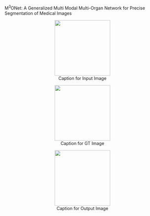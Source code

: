 M<sup>3</sup>ONet: A Generalized Multi Modal Multi-Organ Network for Precise Segmentation of Medical Images



<!--<p align="center">
  <img src="https://github.com/Snehashis100/M3ONet/blob/main/media/input_imgs.gif" width="180" height="180"/>&nbsp;&nbsp;&nbsp;<img src="https://github.com/Snehashis100/M3ONet/blob/main/media/gt_imgs.gif" width="180" height="180"/>&nbsp;&nbsp;&nbsp;<img src="https://github.com/Snehashis100/M3ONet/blob/main/media/output_imgs.gif" width="180" height="180"/>
</p>-->
<p align="center">
  <img src="https://github.com/Snehashis100/M3ONet/blob/main/media/input_imgs.gif" width="180" height="180"/><br>
  Caption for Input Image
</p>

<p align="center">
  <img src="https://github.com/Snehashis100/M3ONet/blob/main/media/gt_imgs.gif" width="180" height="180"/><br>
  Caption for GT Image
</p>

<p align="center">
  <img src="https://github.com/Snehashis100/M3ONet/blob/main/media/output_imgs.gif" width="180" height="180"/><br>
  Caption for Output Image
</p>



